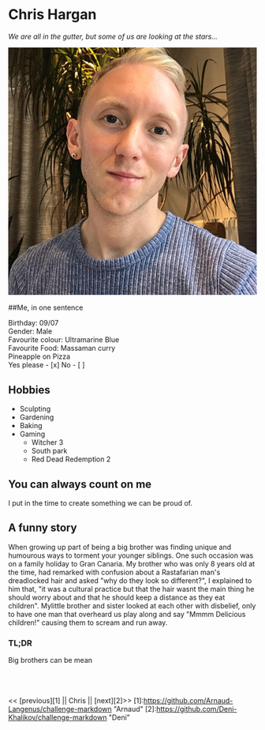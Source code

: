 # Chris Hargan

*We are all in the gutter, but some of us are looking at the stars...*

![image of face](face.jpg)

##Me, in one sentence

Birthday: 09/07 <br>
Gender: Male <br>
Favourite colour: Ultramarine Blue <br>
Favourite Food: Massaman curry <br>
Pineapple on Pizza <br> Yes please - [x] No - [ ]<br>

## Hobbies
- Sculpting
- Gardening
- Baking
- Gaming
    - Witcher 3
    - South park
    - Red Dead Redemption 2
    
## You can always count on me
I put in the time to create something  we can be proud of.

## A funny story
When growing up part of being a big brother was finding unique and humourous ways to torment your younger siblings. One such occasion was on a family holiday to Gran Canaria. My brother who was only 8 years old at the time, had remarked with confusion about a Rastafarian man's dreadlocked hair and asked "why do they look so different?", I explained to him that, "it was a cultural practice but that the hair wasnt the main thing he should worry about and that he should keep a distance as they eat children". Mylittle brother and sister looked at each other with disbelief, only to have one man that overheard us play along and say "Mmmm Delicious children!" causing them to scream and run away.
### TL;DR
Big brothers can be mean
<br>
<br>
<br>
<br>

<<  [previous][1] || Chris || [next][2]>>
[1]:https://github.com/Arnaud-Langenus/challenge-markdown "Arnaud"
[2]:https://github.com/Deni-Khalikov/challenge-markdown "Deni"
